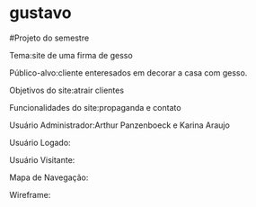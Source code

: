 # gustavo
#Projeto do semestre

Tema:site de uma firma de gesso

Público-alvo:cliente enteresados em decorar a casa com gesso.

Objetivos do site:atrair clientes

Funcionalidades do site:propaganda e contato

Usuário Administrador:Arthur Panzenboeck e Karina Araujo

Usuário Logado:

Usuário Visitante:

Mapa de Navegação:

Wireframe:
